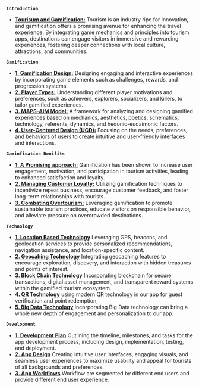**`Introduction`**

- **[Tourisum and Gamification:](./0_1_Tourisum%20&%20Game.md)**
  Tourism is an industry ripe for innovation, and gamification offers a promising avenue for enhancing the travel experience. By integrating game mechanics and principles into tourism apps, destinations can engage visitors in immersive and rewarding experiences, fostering deeper connections with local culture, attractions, and communities.

**`Gamification`**

- **[1. Gamification Design:](./1_0_Gamification%20Design.md)** Designing engaging and interactive experiences by incorporating game elements such as challenges, rewards, and progression systems.
- **[2. Player Types:](./1_2_Player%20Types.md)** Understanding different player motivations and preferences, such as achievers, explorers, socializers, and killers, to tailor gamified experiences.
- **[3. MAPS-AIM Model:](./1_3_MAPS-AIM%20Model.md)** A framework for analyzing and designing gamified experiences based on mechanics, aesthetics, poetics, schematics, technology, referents, dynamics, and hedonic-eudaimonic factors.
- **[4. User-Centered Design (UCD):](./1_4_UCD.md)** Focusing on the needs, preferences, and behaviors of users to create intuitive and user-friendly interfaces and interactions.

**`Gaminfication Benifits`**

- **[1. A Promising approach:](./1_5_Gamification%20Benifits.md)** Gamification has been shown to increase user engagement, motivation, and participation in tourism activities, leading to enhanced satisfaction and loyalty.
- **[2. Managing Customer Loyalty:](./1_6_Gamification%20&%20CRM.md)** Utilizing gamification techniques to incentivize repeat business, encourage customer feedback, and foster long-term relationships with tourists.
- **[3. Combating Overtourism:](./1_6_Gamification%20&%20Over%20Tourisum.md)** Leveraging gamification to promote sustainable tourism practices, educate visitors on responsible behavior, and alleviate pressure on overcrowded destinations.

**`Technology`**

- **[1. Location Based Technology](./2_1_Location%20Base%20Technology.md)** Leveraging GPS, beacons, and geolocation services to provide personalized recommendations, navigation assistance, and location-specific content.
- **[2. Geocahing Technology](./2_2_Geocaching%20Technology.md)** Integrating geocaching features to encourage exploration, discovery, and interaction with hidden treasures and points of interest.
- **[3. Block Chain Technology](./2_3_Block%20Chain%20Intergration.md)** Incorporating blockchain for secure transactions, digital asset management, and transparent reward systems within the gamified tourism ecosystem.
- **[4. QR Technology](./2_4_QR%20Technology.md)** using modern QR technology in our app for guest verification and point redemption,
- **[5. Big Data Technology](./2_5_Big%20Data%20Technology.md)** Incorporating Big Data technology can bring a whole new depth of engagement and personalization to our app.

**`Development`**

- **[1. Development Plan](./0_0_App%20Development%20Plan.md)** Outlining the timeline, milestones, and tasks for the app development process, including design, implementation, testing, and deployment.
- **[2. App Design](./3_0_App%20Design.md)** Creating intuitive user interfaces, engaging visuals, and seamless user experiences to maximize usability and appeal for tourists of all backgrounds and preferences.
- **[3. App Workflows](./3_1_App%20Workflow.md)** Workflow are segmented by different end users and provide different end user experience.
